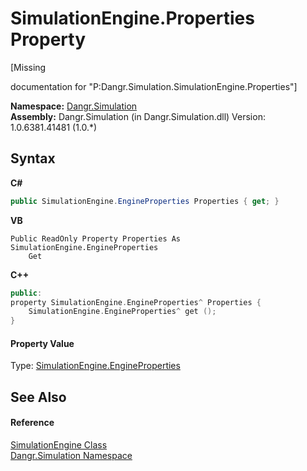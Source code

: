 # SimulationEngine.Properties Property 
 

\[Missing <summary> documentation for "P:Dangr.Simulation.SimulationEngine.Properties"\]

**Namespace:**&nbsp;<a href="N_Dangr_Simulation">Dangr.Simulation</a><br />**Assembly:**&nbsp;Dangr.Simulation (in Dangr.Simulation.dll) Version: 1.0.6381.41481 (1.0.*)

## Syntax

**C#**<br />
``` C#
public SimulationEngine.EngineProperties Properties { get; }
```

**VB**<br />
``` VB
Public ReadOnly Property Properties As SimulationEngine.EngineProperties
	Get
```

**C++**<br />
``` C++
public:
property SimulationEngine.EngineProperties^ Properties {
	SimulationEngine.EngineProperties^ get ();
}
```


#### Property Value
Type: <a href="T_Dangr_Simulation_SimulationEngine_EngineProperties">SimulationEngine.EngineProperties</a>

## See Also


#### Reference
<a href="T_Dangr_Simulation_SimulationEngine">SimulationEngine Class</a><br /><a href="N_Dangr_Simulation">Dangr.Simulation Namespace</a><br />